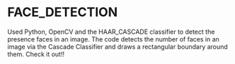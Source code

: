 # FACE_DETECTION
Used Python, OpenCV and the HAAR_CASCADE classifier to detect the presence faces in an image. The code detects the number of faces in an image via the Cascade Classifier and draws a rectangular boundary around them. Check it out!!
